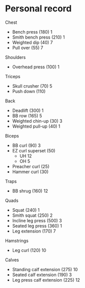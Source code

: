 # Personal record

Chest
- Bench press (180) 1
- Smith bench press (210) 1
- Weighted dip (40) 7
- Pull over (55) 7

Shoulders
- Overhead press (100) 1

Triceps
- Skull crusher (70) 5
- Push down (110)

Back
- Deadlift (300) 1
- BB row (165) 5
- Weighted chin-up (30) 3
- Weighted pull-up (40) 1

Biceps
- BB curl (90) 3
- EZ curl superset (50)
  - UH 12
  - OH 5
- Preacher curl (25)
- Hammer curl (30)

Traps
- BB shrug (160) 12

Quads
- Squat (240) 1
- Smith squat (250) 2
- Incline leg press (500) 3
- Seated leg press (360) 1
- Leg extension (170) 7

Hamstrings
- Leg curl (120) 10

Calves
- Standing calf extension (275) 10
- Seated calf extension (190) 3
- Leg press calf extension (225) 12